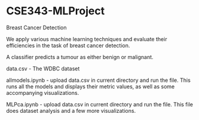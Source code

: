 # CSE343-MLProject
Breast Cancer Detection

We apply various machine learning techniques and evaluate their efficiencies in the task of breast cancer detection.

A classifier predicts a tumour as either benign or malignant.

data.csv - The WDBC dataset

allmodels.ipynb - upload data.csv in current directory and run the file. This runs all the models and displays their metric values, as well as some accompanying visualizations.

MLPca.ipynb - upload data.csv in current directory and run the file. This file does dataset analysis and a few more visualizations.
